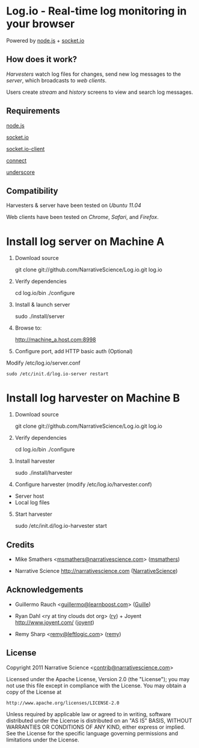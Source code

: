 Log.io - Real-time log monitoring in your browser
=================================================

Powered by [node.js](http://nodejs.org) + [socket.io](http://socket.io)

## How does it work?

*Harvesters* watch log files for changes, send new log messages to the *server*, which broadcasts to *web clients*.

Users create *stream* and *history* screens to view and search log messages.

## Requirements

[node.js](http://nodejs.org)

[socket.io](http://socket.io)

[socket.io-client](https://github.com/LearnBoost/socket.io-client)

[connect](http://senchalabs.github.com/connect/)

[underscore](http://documentcloud.github.com/underscore/)

## Compatibility

Harvesters & server have been tested on *Ubuntu 11.04*

Web clients have been tested on *Chrome*, *Safari*, and *Firefox*.

# Install log server on Machine A

1) Download source

    git clone git://github.com/NarrativeScience/Log.io.git log.io

2) Verify dependencies

    cd log.io/bin
    ./configure

3) Install & launch server

    sudo ./install/server

4) Browse to:

    http://machine_a.host.com:8998

5) Configure port, add HTTP basic auth  (Optional)

Modify /etc/log.io/server.conf
    
    sudo /etc/init.d/log.io-server restart

# Install log harvester on Machine B

1) Download source

    git clone git://github.com/NarrativeScience/Log.io.git log.io

2) Verify dependencies

    cd log.io/bin
    ./configure

3) Install harvester

    sudo ./install/harvester

4) Configure harvester (modify /etc/log.io/harvester.conf)

- Server host
- Local log files

5) Start harvester

    sudo /etc/init.d/log.io-harvester start

## Credits

- Mike Smathers &lt;msmathers@narrativescience.com&gt; ([msmathers](http://github.com/msmathers))

- Narrative Science http://narrativescience.com ([NarrativeScience](http://github.com/NarrativeScience))

## Acknowledgements

- Guillermo Rauch &lt;guillermo@learnboost.com&gt; ([Guille](http://github.com/guille))

- Ryan Dahl &lt;ry at tiny clouds dot org&gt; ([ry](https://github.com/ry)) + Joyent http://www.joyent.com/ ([joyent](https://github.com/joyent/))

- Remy Sharp &lt;remy@leftlogic.com&gt; ([remy](https://github.com/remy))

## License 

Copyright 2011 Narrative Science &lt;contrib@narrativescience.com&gt;

Licensed under the Apache License, Version 2.0 (the "License");
you may not use this file except in compliance with the License.
You may obtain a copy of the License at

    http://www.apache.org/licenses/LICENSE-2.0

Unless required by applicable law or agreed to in writing, software
distributed under the License is distributed on an "AS IS" BASIS,
WITHOUT WARRANTIES OR CONDITIONS OF ANY KIND, either express or implied.
See the License for the specific language governing permissions and
limitations under the License.
